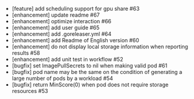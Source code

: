 - [feature] add scheduling support for gpu share #63
- [enhancement] update readme #67
- [enhancement] optimize interaction #66
- [enhancement] add user guide #65
- [enhancement] add .goreleaser.yml #64
- [enhancement] add Readme of English version #60
- [enhancement] do not display local storage information when reporting results #58
- [enhancement] add unit test in workflow #52
- [bugfix] set ImagePullSecrets to nil when making valid pod #61
- [bugfix] pod name may be the same on the condition of generating a large number of pods by a workload #54
- [bugfix] return MinScore(0) when pod does not require storage resources #53